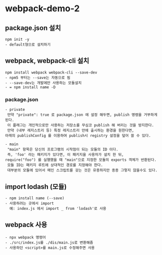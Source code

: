 # webpack-demo-2

## package.json 설치
```
npm init -y
- default형으로 설치하기
```

## webpack, webpack-cli 설치
```
npm install webpack webpack-cli --save-dev
- npm5 부터는 --save는 자동으로 됨
- --save-dev는 개발에만 사용하는 모듈설치
- = npm install name -D
```

### package.json
```
- private
 만약 "private": true 로 package.json 에 설정 해두면, publish 명령을 거부하게 된다.
 이 플래그는 개인적으로만 사용하는 저장소를 무심코 publish 해 버리는 것을 방지한다. 
 만약 (내부 레지스트리 등) 특정 레지스트리 만에 출시하는 환경을 원한다면, 
아래의 publishConfig 를 이용하여 publish시 registry 설정을 덮어 쓸 수 있다.

- main
 "main" 항목은 당신의 프로그램의 시작점이 되는 모듈의 ID 이다. 
 즉, 'foo' 라는 패키지가 있다면, 이 패키지을 사용자가 설치 한 뒤, 
require("foo") 를 실행했을 때 "main"으로 지정한 모듈의 exports 객체가 반환된다.
 모듈 ID는 패키지 루트에 상대적인 경로를 지정해야 한다. 
 대부분의 모듈에 있어서 메인 스크립트를 갖는 것은 유용하지만 종종 그렇지 않을수도 있다.
```

## import lodash (모듈)
```
- npm install name (--save)
- 사용하려는 곳에서 import
  예: index.js 에서 import _ from 'lodash'로 사용
```

## webpack 사용
```
- npx webpack 명령어
- ./src/index.js를 ./dis/main.js로 변환해줌
- 사용하던 <script>를 main.js로 수정해주면 사용
```
